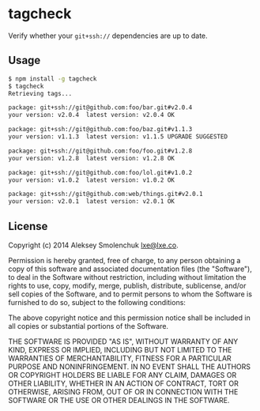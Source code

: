 # tagcheck

Verify whether your `git+ssh://` dependencies are up to date.

## Usage

```bash
$ npm install -g tagcheck
$ tagcheck
Retrieving tags...

package: git+ssh://git@github.com:foo/bar.git#v2.0.4
your version: v2.0.4  latest version: v2.0.4 OK

package: git+ssh://git@github.com:foo/baz.git#v1.1.3
your version: v1.1.3  latest version: v1.1.5 UPGRADE SUGGESTED

package: git+ssh://git@github.com:foo/foo.git#v1.2.8
your version: v1.2.8  latest version: v1.2.8 OK

package: git+ssh://git@github.com:foo/lol.git#v1.0.2
your version: v1.0.2  latest version: v1.0.2 OK

package: git+ssh://git@github.com:web/things.git#v2.0.1
your version: v2.0.1  latest version: v2.0.1 OK
```

## License

Copyright (c) 2014 Aleksey Smolenchuk <lxe@lxe.co>.

Permission is hereby granted, free of charge, to any person obtaining a copy
of this software and associated documentation files (the "Software"), to deal
in the Software without restriction, including without limitation the rights
to use, copy, modify, merge, publish, distribute, sublicense, and/or sell
copies of the Software, and to permit persons to whom the Software is
furnished to do so, subject to the following conditions:

The above copyright notice and this permission notice shall be included in
all copies or substantial portions of the Software.

THE SOFTWARE IS PROVIDED "AS IS", WITHOUT WARRANTY OF ANY KIND, EXPRESS OR
IMPLIED, INCLUDING BUT NOT LIMITED TO THE WARRANTIES OF MERCHANTABILITY,
FITNESS FOR A PARTICULAR PURPOSE AND NONINFRINGEMENT. IN NO EVENT SHALL THE
AUTHORS OR COPYRIGHT HOLDERS BE LIABLE FOR ANY CLAIM, DAMAGES OR OTHER
LIABILITY, WHETHER IN AN ACTION OF CONTRACT, TORT OR OTHERWISE, ARISING FROM,
OUT OF OR IN CONNECTION WITH THE SOFTWARE OR THE USE OR OTHER DEALINGS IN
THE SOFTWARE.

